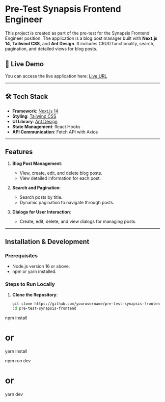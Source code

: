 # Pre-Test Synapsis Frontend Engineer

This project is created as part of the pre-test for the Synapsis Frontend Engineer position. The application is a blog post manager built with **Next.js 14**, **Tailwind CSS**, and **Ant Design**. It includes CRUD functionality, search, pagination, and detailed views for blog posts.

## 🚀 Live Demo

You can access the live application here: [Live URL](https://your-vercel-app-url.vercel.app)

---

## 🛠️ Tech Stack

- **Framework**: [Next.js 14](https://nextjs.org/)
- **Styling**: [Tailwind CSS](https://tailwindcss.com/)
- **UI Library**: [Ant Design](https://ant.design/)
- **State Management**: React Hooks
- **API Communication**: Fetch API with Axios

---

## Features

1. **Blog Post Management**:
   - View, create, edit, and delete blog posts.
   - View detailed information for each post.

2. **Search and Pagination**:
   - Search posts by title.
   - Dynamic pagination to navigate through posts.

3. **Dialogs for User Interaction**:
   - Create, edit, delete, and view dialogs for managing posts.

---

## Installation & Development

### Prerequisites

- Node.js version 16 or above.
- npm or yarn installed.

### Steps to Run Locally

1. **Clone the Repository**:

   ```bash
   git clone https://github.com/yourusername/pre-test-synapsis-frontend.git
   cd pre-test-synapsis-frontend


npm install
# or
yarn install


npm run dev
# or
yarn dev

